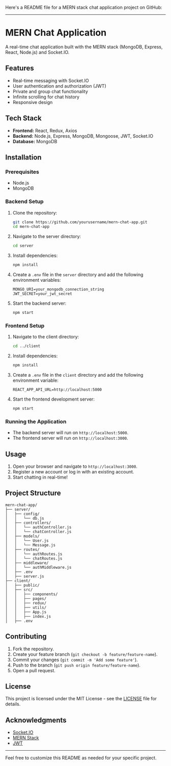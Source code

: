 Here's a README file for a MERN stack chat application project on GitHub:

---

# MERN Chat Application

A real-time chat application built with the MERN stack (MongoDB, Express, React, Node.js) and Socket.IO.

## Features

- Real-time messaging with Socket.IO
- User authentication and authorization (JWT)
- Private and group chat functionality
- Infinite scrolling for chat history
- Responsive design

## Tech Stack

- **Frontend:** React, Redux, Axios
- **Backend:** Node.js, Express, MongoDB, Mongoose, JWT, Socket.IO
- **Database:** MongoDB

## Installation

### Prerequisites

- Node.js
- MongoDB

### Backend Setup

1. Clone the repository:

   ```bash
   git clone https://github.com/yourusername/mern-chat-app.git
   cd mern-chat-app
   ```

2. Navigate to the server directory:

   ```bash
   cd server
   ```

3. Install dependencies:

   ```bash
   npm install
   ```

4. Create a `.env` file in the `server` directory and add the following environment variables:

   ```env
   MONGO_URI=your_mongodb_connection_string
   JWT_SECRET=your_jwt_secret
   ```

5. Start the backend server:

   ```bash
   npm start
   ```

### Frontend Setup

1. Navigate to the client directory:

   ```bash
   cd ../client
   ```

2. Install dependencies:

   ```bash
   npm install
   ```

3. Create a `.env` file in the `client` directory and add the following environment variable:

   ```env
   REACT_APP_API_URL=http://localhost:5000
   ```

4. Start the frontend development server:

   ```bash
   npm start
   ```

### Running the Application

- The backend server will run on `http://localhost:5000`.
- The frontend server will run on `http://localhost:3000`.

## Usage

1. Open your browser and navigate to `http://localhost:3000`.
2. Register a new account or log in with an existing account.
3. Start chatting in real-time!

## Project Structure

```
mern-chat-app/
├── server/
│   ├── config/
│   │   └── db.js
│   ├── controllers/
│   │   └── authController.js
│   │   └── chatController.js
│   ├── models/
│   │   └── User.js
│   │   └── Message.js
│   ├── routes/
│   │   └── authRoutes.js
│   │   └── chatRoutes.js
│   ├── middleware/
│   │   └── authMiddleware.js
│   ├── .env
│   ├── server.js
├── client/
│   ├── public/
│   ├── src/
│   │   ├── components/
│   │   ├── pages/
│   │   ├── redux/
│   │   ├── utils/
│   │   ├── App.js
│   │   ├── index.js
│   ├── .env
```

## Contributing

1. Fork the repository.
2. Create your feature branch (`git checkout -b feature/feature-name`).
3. Commit your changes (`git commit -m 'Add some feature'`).
4. Push to the branch (`git push origin feature/feature-name`).
5. Open a pull request.

## License

This project is licensed under the MIT License - see the [LICENSE](LICENSE) file for details.

## Acknowledgments

- [Socket.IO](https://socket.io/)
- [MERN Stack](https://www.mongodb.com/mern-stack)
- [JWT](https://jwt.io/)

---

Feel free to customize this README as needed for your specific project.
